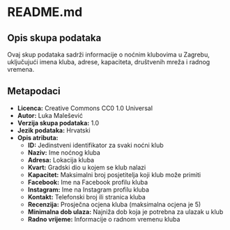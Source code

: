 # README.md

## Opis skupa podataka

Ovaj skup podataka sadrži informacije o noćnim klubovima u Zagrebu, uključujući  imena kluba, adrese, kapaciteta, društvenih mreža i radnog vremena.

## Metapodaci

- **Licenca:** Creative Commons CC0 1.0 Universal
- **Autor:** Luka Malešević
- **Verzija skupa podataka:** 1.0
- **Jezik podataka:** Hrvatski
- **Opis atributa:**
  - **ID:** Jedinstveni identifikator za svaki noćni klub
  - **Naziv:** Ime noćnog kluba
  - **Adresa:** Lokacija kluba
  - **Kvart:** Gradski dio u kojem se klub nalazi
  - **Kapacitet:** Maksimalni broj posjetitelja koji klub može primiti
  - **Facebook:** Ime na Facebook profilu kluba
  - **Instagram:** Ime na Instagram profilu kluba
  - **Kontakt:** Telefonski broj ili stranica  kluba
  - **Recenzija:** Prosječna ocjena kluba (maksimalna ocjena je 5)
  - **Minimalna dob ulaza:** Najniža dob koja je potrebna za ulazak u klub
  - **Radno vrijeme:** Informacije o radnom vremenu kluba

